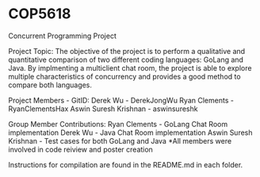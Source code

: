 # COP5618
Concurrent Programming Project

Project Topic: The objective of the project is to perform a qualitative and quantitative comparison of two different coding languages: GoLang and Java. By implmenting a multiclient chat room, the project is able to explore multiple characteristics of concurrency and provides a good method to compare both languages. 

Project Members - GitID: 
Derek Wu - DerekJongWu
Ryan Clements - RyanClementsHax
Aswin Suresh Krishnan - aswinsureshk

Group Member Contributions: 
Ryan Clements - GoLang Chat Room implementation 
Derek Wu - Java Chat Room implementation
Aswin Suresh Krishnan - Test cases for both GoLang and Java 
*All members were involved in code reiview and poster creation 
 
Instructions for compilation are found in the README.md in each folder. 
